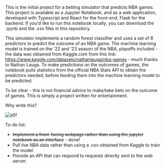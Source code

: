 This is the initial project for a betting simulator that predicts NBA games. This project is available as a Jupyter Notebook, and as a web application, developed with Typescript and React for the front-end, Flask for the backend. If you'd like to run this notebook locally, you can download the .ipynb and the .csv files in this repository.

This simulator implements a random forest classifier and uses a set of 8 predictors to predict the outcome of an NBA game. The machine learning model is trained on the '22 and '23 season of the NBA, playoffs included - the data was obtained from Kaggle.com from this link: https://www.kaggle.com/datasets/nathanlauga/nba-games - much thanks to Nathan Lauga. To make predictions on the outcomes of games, the notebook pulls statistics from the official NBA Stats API to obtain the predictors needed, before feeding them into the machine learning model to be predicted.

To be clear - this is not financial advice to make/take bets on the outcome of games. This is simply a project written for entertainment.


Why write this?

![a5f](https://github.com/bchan98/nba-prediction-simulator/assets/89050093/010a1ffa-7c43-405a-a48f-6976defb4e3d)


To-do list:
- ~~Implement a front-facing webpage rather than using the jupyter notebook as an interface~~ - done!
- Pull live NBA data rather than using a .csv obtained from Kaggle to train the model
- Provide an API that can respond to requests directly sent to the web server.
